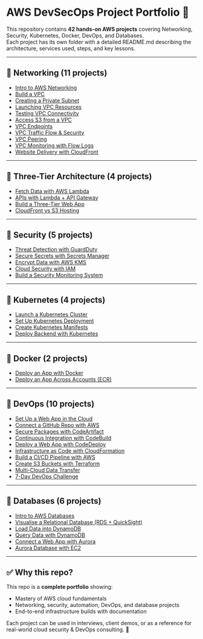 # AWS DevSecOps Project Portfolio 🚀

This repository contains **42 hands-on AWS projects** covering Networking, Security, Kubernetes, Docker, DevOps, and Databases.  
Each project has its own folder with a detailed README.md describing the architecture, services used, steps, and key lessons.

---

## 📂 Networking (11 projects)
- [Intro to AWS Networking](./Networking-projects/Intro-to-AWS-Networking/README.md)
- [Build a VPC](./Networking-projects/Build-a-VPC/README.md)
- [Creating a Private Subnet](./Networking-projects/Creating-a-Private-Subnet/README.md)
- [Launching VPC Resources](./Networking-projects/Launching-VPC-Resources/README.md)
- [Testing VPC Connectivity](./Networking-projects/Testing-VPC-Connectivity/README.md)
- [Access S3 from a VPC](./Networking-projects/Access-S3-from-a-VPC/README.md)
- [VPC Endpoints](./Networking-projects/VPC-Endpoints/README.md)
- [VPC Traffic Flow & Security](./Networking-projects/VPC-Traffic-Flow-and-Security/README.md)
- [VPC Peering](./Networking-projects/VPC-Peering/README.md)
- [VPC Monitoring with Flow Logs](./Networking-projects/VPC-Monitoring-with-Flow-Logs/README.md)
- [Website Delivery with CloudFront](./Networking-projects/Website-Delivery-with-CloudFront/README.md)

---

## 📂 Three-Tier Architecture (4 projects)
- [Fetch Data with AWS Lambda](./Three-Tier-projects/Fetch-Data-with-Lambda/README.md)
- [APIs with Lambda + API Gateway](./Three-Tier-projects/APIs-with-Lambda-and-API-Gateway/README.md)
- [Build a Three-Tier Web App](./Three-Tier-projects/Three-Tier-Web-App/README.md)
- [CloudFront vs S3 Hosting](./Three-Tier-projects/CloudFront-vs-S3/README.md)

---

## 📂 Security (5 projects)
- [Threat Detection with GuardDuty](./Security/Threat-Detection-with-GuardDuty/README.md)
- [Secure Secrets with Secrets Manager](./Security/Secure-Secrets-with-Secrets-Manager/README.md)
- [Encrypt Data with AWS KMS](./Security/Encrypt-Data-with-KMS/README.md)
- [Cloud Security with IAM](./Security/Cloud-Security-with-IAM/README.md)
- [Build a Security Monitoring System](./Security/Security-Monitoring-System/README.md)

---

## 📂 Kubernetes (4 projects)
- [Launch a Kubernetes Cluster](./Kubernetes-projects/Launch-Kubernetes-Cluster/README.md)
- [Set Up Kubernetes Deployment](./Kubernetes-projects/Kubernetes-Deployment/README.md)
- [Create Kubernetes Manifests](./Kubernetes-projects/Kubernetes-Manifests/README.md)
- [Deploy Backend with Kubernetes](./Kubernetes-projects/Deploy-Backend-Kubernetes/README.md)

---

## 📂 Docker (2 projects)
- [Deploy an App with Docker](./Docker-projects/Deploy-App-with-Docker/README.md)
- [Deploy an App Across Accounts (ECR)](./Docker-projects/Deploy-App-Across-Accounts/README.md)

---

## 📂 DevOps (10 projects)
- [Set Up a Web App in the Cloud](./DevOps-projects/Setup-WebApp-in-Cloud/README.md)
- [Connect a GitHub Repo with AWS](./DevOps-projects/Connect-GitHub-to-AWS/README.md)
- [Secure Packages with CodeArtifact](./DevOps-projects/Secure-Packages-with-CodeArtifact/README.md)
- [Continuous Integration with CodeBuild](./DevOps-projects/Continuous-Integration-CodeBuild/README.md)
- [Deploy a Web App with CodeDeploy](./DevOps-projects/Deploy-WebApp-CodeDeploy/README.md)
- [Infrastructure as Code with CloudFormation](./DevOps-projects/Infrastructure-as-Code-CloudFormation/README.md)
- [Build a CI/CD Pipeline with AWS](./DevOps-projects/Build-CICD-Pipeline/README.md)
- [Create S3 Buckets with Terraform](./DevOps-projects/Terraform-S3-Buckets/README.md)
- [Multi-Cloud Data Transfer](./DevOps-projects/Multi-Cloud-Data-Transfer/README.md)
- [7-Day DevOps Challenge](./DevOps-projects/7-Day-DevOps-Challenge/README.md)

---

## 📂 Databases (6 projects)
- [Intro to AWS Databases](./Database-projects/Intro-to-Databases/README.md)
- [Visualise a Relational Database (RDS + QuickSight)](./Database-projects/Visualise-RDS-QuickSight/README.md)
- [Load Data into DynamoDB](./Database-projects/Load-Data-DynamoDB/README.md)
- [Query Data with DynamoDB](./Database-projects/Query-DynamoDB/README.md)
- [Connect a Web App with Aurora](./Database-projects/WebApp-with-Aurora/README.md)
- [Aurora Database with EC2](./Database-projects/Aurora-with-EC2/README.md)

---

## ✅ Why this repo?
This repo is a **complete portfolio** showing:
- Mastery of AWS cloud fundamentals  
- Networking, security, automation, DevOps, and database projects  
- End-to-end infrastructure builds with documentation  

Each project can be used in interviews, client demos, or as a reference for real-world cloud security & DevOps consulting. 🚀
